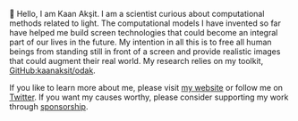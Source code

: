👋 Hello, I am Kaan Akşit. I am a scientist curious about computational methods related to light.
The computational models I have invented so far have helped me build screen technologies that could become an integral part of our lives in the future. 
My intention in all this is to free all human beings from standing still in front of a screen and provide realistic images that could augment their real world.
My research relies on my toolkit, [GitHub:kaanaksit/odak](https://github.com/kaanaksit/odak).

If you like to learn more about me, please visit [my website](https://kaanaksit.com) or follow me on [Twitter](https://twitter.com/kaanaksit).
If you want my causes worthy, please consider supporting my work through [sponsorship](https://github.com/sponsors/kaanaksit).
